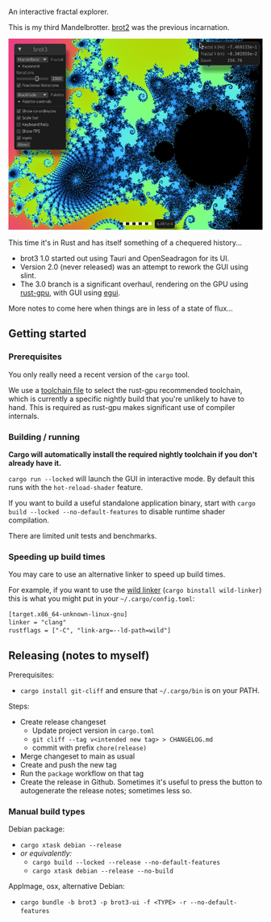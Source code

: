 An interactive fractal explorer.

This is my third Mandelbrotter.
[brot2](https://github.com/crazyscot/brot2) was the previous incarnation.

![A screenshot of the brot3 window showing a zoom into the Mandelbrot set.](brot3c.jpg)

This time it's in Rust and has itself something of a chequered history...

- brot3 1.0 started out using Tauri and OpenSeadragon for its UI.
- Version 2.0 (never released) was an attempt to rework the GUI using slint.
- The 3.0 branch is a significant overhaul, rendering on the GPU using [rust-gpu](https://github.com/rust-gpu/rust-gpu), with GUI using [egui](https://crates.io/crates/egui).

More notes to come here when things are in less of a state of flux...

## Getting started

### Prerequisites

You only really need a recent version of the `cargo` tool.

We use a [toolchain file](rust-toolchain.toml) to select the rust-gpu recommended toolchain, which is currently a specific nightly build that you're unlikely to have to hand. This is required as rust-gpu makes significant use of compiler internals.

### Building / running

**Cargo will automatically install the required nightly toolchain if you don't already have it.**

`cargo run --locked` will launch the GUI in interactive mode. By default this runs with the `hot-reload-shader` feature.

If you want to build a useful standalone application binary, start with `cargo build --locked --no-default-features` to disable runtime shader compilation.

There are limited unit tests and benchmarks.

### Speeding up build times

You may care to use an alternative linker to speed up build times.

For example, if you want to use the [wild linker](https://github.com/davidlattimore/wild) (`cargo binstall wild-linker`) this is what you might put in your `~/.cargo/config.toml`:

```
[target.x86_64-unknown-linux-gnu]
linker = "clang"
rustflags = ["-C", "link-arg=--ld-path=wild"]
```

## Releasing (notes to myself)

Prerequisites:

- `cargo install git-cliff` and ensure that `~/.cargo/bin` is on your PATH.

Steps:

- Create release changeset
  - Update project version in `cargo.toml`
  - `git cliff --tag v<intended new tag> > CHANGELOG.md`
  - commit with prefix `chore(release)`
- Merge changeset to main as usual
- Create and push the new tag
- Run the `package` workflow on that tag
- Create the release in Github. Sometimes it's useful to press the button to autogenerate the release notes; sometimes less so.

### Manual build types

Debian package:

- `cargo xtask debian --release`
- _or equivalently:_
  - `cargo build --locked --release --no-default-features`
  - `cargo xtask debian --release --no-build`

AppImage, osx, alternative Debian:

- `cargo bundle -b brot3 -p brot3-ui -f <TYPE> -r --no-default-features`
